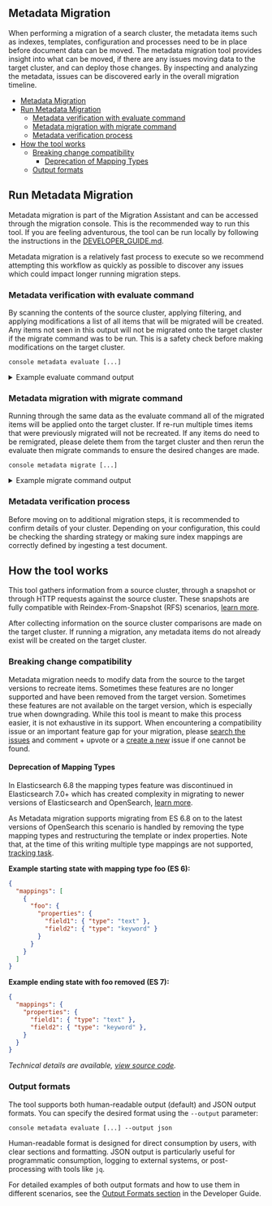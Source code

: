 
## Metadata Migration
When performing a migration of a search cluster, the metadata items such as indexes, templates, configuration and processes need to be in place before document data can be moved.  The metadata migration tool provides insight into what can be moved, if there are any issues moving data to the target cluster, and can deploy those changes.  By inspecting and analyzing the metadata, issues can be discovered early in the overall migration timeline.

- [Metadata Migration](#metadata-migration)
- [Run Metadata Migration](#run-metadata-migration)
  - [Metadata verification with evaluate command](#metadata-verification-with-evaluate-command)
  - [Metadata migration with migrate command](#metadata-migration-with-migrate-command)
  - [Metadata verification process](#metadata-verification-process)
- [How the tool works](#how-the-tool-works)
  - [Breaking change compatibility](#breaking-change-compatibility)
    - [Deprecation of Mapping Types](#deprecation-of-mapping-types)
  - [Output formats](#output-formats)

## Run Metadata Migration

Metadata migration is part of the Migration Assistant and can be accessed through the migration console. This is the recommended way to run this tool.  If you are feeling adventurous, the tool can be run locally by following the instructions in the [DEVELOPER_GUIDE.md](./DEVELOPER_GUIDE.md).

Metadata migration is a relatively fast process to execute so we recommend attempting this workflow as quickly as possible to discover any issues which could impact longer running migration steps.

### Metadata verification with evaluate command

By scanning the contents of the source cluster, applying filtering, and applying modifications a list of all items that will be migrated will be created.  Any items not seen in this output will not be migrated onto the target cluster if the migrate command was to be run.  This is a safety check before making modifications on the target cluster.

```shell
console metadata evaluate [...]
```

<details>
<summary>
Example evaluate command output
</summary>

```
Starting Metadata Evaluation
Clusters:
   Source:
      Remote Cluster: OpenSearch 1.3.16 ConnectionContext(uri=http://localhost:33039, protocol=HTTP, insecure=false, compressionSupported=false)

   Target:
      Remote Cluster: OpenSearch 2.19.1 ConnectionContext(uri=http://localhost:33037, protocol=HTTP, insecure=false, compressionSupported=false)


Migration Candidates:
   Index Templates:
      simple_index_template

   Component Templates:
      simple_component_template

   Indexes:
      blog_2023, movies_2023

   Aliases:
      alias1, movies-alias


Results:
   0 issue(s) detected
```
</details>

### Metadata migration with migrate command

Running through the same data as the evaluate command all of the migrated items will be applied onto the target cluster.  If re-run multiple times items that were previously migrated will not be recreated.  If any items do need to be remigrated, please delete them from the target cluster and then rerun the evaluate then migrate commands to ensure the desired changes are made.

```shell
console metadata migrate [...]
```

<details>
<summary>
Example migrate command output
</summary>

```
Starting Metadata Migration

Clusters:
   Source:
      Snapshot: OpenSearch 1.3.16 FileSystemRepo(repoRootDir=/tmp/junit10626813752669559861)

   Target:
      Remote Cluster: OpenSearch 2.19.1 ConnectionContext(uri=http://localhost:33042, protocol=HTTP, insecure=false, compressionSupported=false)


Migrated Items:
   Index Templates:
      simple_index_template

   Component Templates:
      simple_component_template

   Indexes:
      blog_2023, movies_2023

   Aliases:
      alias1, movies-alias


Results:
   0 issue(s) detected
```
</details>

### Metadata verification process

Before moving on to additional migration steps, it is recommended to confirm details of your cluster.  Depending on your configuration, this could be checking the sharding strategy or making sure index mappings are correctly defined by ingesting a test document.

## How the tool works

This tool gathers information from a source cluster, through a snapshot or through HTTP requests against the source cluster.  These snapshots are fully compatible with Reindex-From-Snapshot (RFS) scenarios, [learn more](../DocumentsFromSnapshotMigration/README.md).

After collecting information on the source cluster comparisons are made on the target cluster.  If running a migration, any metadata items do not already exist will be created on the target cluster.

### Breaking change compatibility

Metadata migration needs to modify data from the source to the target versions to recreate items.  Sometimes these features are no longer supported and have been removed from the target version.  Sometimes these features are not available on the target version, which is especially true when downgrading.  While this tool is meant to make this process easier, it is not exhaustive in its support.  When encountering a compatibility issue or an important feature gap for your migration, please [search the issues](https://github.com/opensearch-project/opensearch-migrations/issues) and comment + upvote or a [create a new](https://github.com/opensearch-project/opensearch-migrations/issues/new/choose) issue if one cannot be found.

#### Deprecation of Mapping Types
In Elasticsearch 6.8 the mapping types feature was discontinued in Elasticsearch 7.0+ which has created complexity in migrating to newer versions of Elasticsearch and OpenSearch, [learn more](https://www.elastic.co/guide/en/elasticsearch/reference/7.17/removal-of-types.html).

As Metadata migration supports migrating from ES 6.8 on to the latest versions of OpenSearch this scenario is handled by removing the type mapping types and restructuring the template or index properties.  Note that, at the time of this writing multiple type mappings are not supported, [tracking task](https://opensearch.atlassian.net/browse/MIGRATIONS-1778).


**Example starting state with mapping type foo (ES 6):**
```json
{
  "mappings": [
    {
      "foo": {
        "properties": {
          "field1": { "type": "text" },
          "field2": { "type": "keyword" }
        }
      }
    }
  ]
}
```

**Example ending state with foo removed (ES 7):**
```json
{
  "mappings": {
    "properties": {
      "field1": { "type": "text" },
      "field2": { "type": "keyword" },
    }
  }
}
```

*Technical details are available, [view source code](../transformation/src/main/java/org/opensearch/migrations/transformation/rules/IndexMappingTypeRemoval.java).*

### Output formats

The tool supports both human-readable output (default) and JSON output formats. You can specify the desired format using the `--output` parameter:

```shell
console metadata evaluate [...] --output json
```

Human-readable format is designed for direct consumption by users, with clear sections and formatting. JSON output is particularly useful for programmatic consumption, logging to external systems, or post-processing with tools like `jq`.

For detailed examples of both output formats and how to use them in different scenarios, see the [Output Formats section](./DEVELOPER_GUIDE.md#output-formats) in the Developer Guide.

